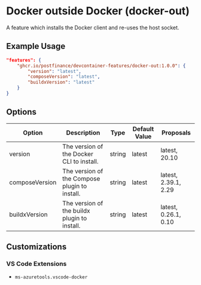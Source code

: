 # Docker outside Docker (docker-out)

A feature which installs the Docker client and re-uses the host socket.

## Example Usage

```json
"features": {
    "ghcr.io/postfinance/devcontainer-features/docker-out:1.0.0": {
        "version": "latest",
        "composeVersion": "latest",
        "buildxVersion": "latest"
    }
}
```

## Options

| Option | Description | Type | Default Value | Proposals |
|-----|-----|-----|-----|-----|
| version | The version of the Docker CLI to install. | string | latest | latest, 20.10 |
| composeVersion | The version of the Compose plugin to install. | string | latest | latest, 2.39.1, 2.29 |
| buildxVersion | The version of the buildx plugin to install. | string | latest | latest, 0.26.1, 0.10 |

## Customizations

### VS Code Extensions

- `ms-azuretools.vscode-docker`
